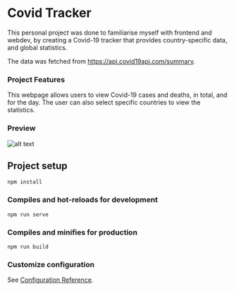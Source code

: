 # Covid Tracker
This personal project was done to familiarise myself with frontend and webdev, by creating a Covid-19 tracker that provides country-specific data, and global statistics. 

The data was fetched from https://api.covid19api.com/summary.

### Project Features
This webpage allows users to view Covid-19 cases and deaths, in total, and for the day. The user can also select specific countries to view the statistics. 

### Preview
![alt text](https://github.com/nniiggeell/covidtracker/images/Preview.png)

## Project setup
```
npm install
```

### Compiles and hot-reloads for development
```
npm run serve
```

### Compiles and minifies for production
```
npm run build
```

### Customize configuration
See [Configuration Reference](https://cli.vuejs.org/config/).
